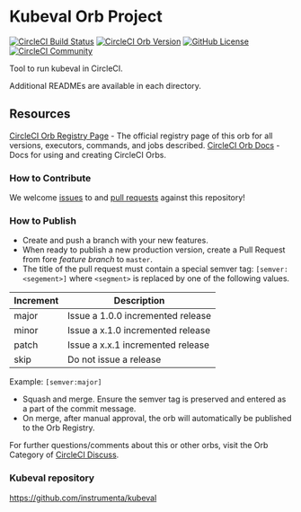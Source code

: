 # Kubeval Orb Project

[![CircleCI Build Status](https://circleci.com/gh/kiddo3/kubeval-orb.svg?style=shield "CircleCI Build Status")](https://circleci.com/gh/kiddo3/kubeval-orb) [![CircleCI Orb Version](https://img.shields.io/badge/endpoint.svg?url=https://badges.circleci.io/orb/kiddo3/kubevalorb)](https://circleci.com/orbs/registry/orb/kiddo3/kubevalorb) [![GitHub License](https://img.shields.io/badge/license-MIT-lightgrey.svg)](https://raw.githubusercontent.com/kiddo3/kubeval-orb/master/LICENSE) [![CircleCI Community](https://img.shields.io/badge/community-CircleCI%20Discuss-343434.svg)](https://discuss.circleci.com/c/ecosystem/orbs)



Tool to run kubeval in CircleCI.

Additional READMEs are available in each directory.



## Resources

[CircleCI Orb Registry Page](https://circleci.com/orbs/registry/orb/kiddo3/kubeval-orb) - The official registry page of this orb for all versions, executors, commands, and jobs described.
[CircleCI Orb Docs](https://circleci.com/docs/2.0/orb-intro/#section=configuration) - Docs for using and creating CircleCI Orbs.

### How to Contribute

We welcome [issues](https://github.com/kiddo3/kubeval-orb/issues) to and [pull requests](https://github.com/kiddo3/kubeval-orb/pulls) against this repository!

### How to Publish
* Create and push a branch with your new features.
* When ready to publish a new production version, create a Pull Request from fore _feature branch_ to `master`.
* The title of the pull request must contain a special semver tag: `[semver:<segement>]` where `<segment>` is replaced by one of the following values.

| Increment | Description|
| ----------| -----------|
| major     | Issue a 1.0.0 incremented release|
| minor     | Issue a x.1.0 incremented release|
| patch     | Issue a x.x.1 incremented release|
| skip      | Do not issue a release|

Example: `[semver:major]`

* Squash and merge. Ensure the semver tag is preserved and entered as a part of the commit message.
* On merge, after manual approval, the orb will automatically be published to the Orb Registry.


For further questions/comments about this or other orbs, visit the Orb Category of [CircleCI Discuss](https://discuss.circleci.com/c/orbs).

### Kubeval repository

https://github.com/instrumenta/kubeval
